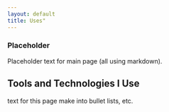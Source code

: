 ```yaml
---
layout: default
title: Uses"
---
```



### Placeholder

Placeholder text for main page (all using markdown).

## Tools and Technologies I Use
text for this page
make into bullet lists, etc.

